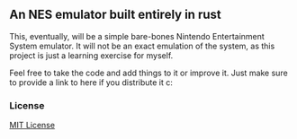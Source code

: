 ## An NES emulator built entirely in rust
This, eventually, will be a simple bare-bones Nintendo Entertainment System emulator. It will not be an exact emulation of the system, as this project is just a learning exercise for myself.

Feel free to take the code and add things to it or improve it. Just make sure to provide a link to here if you distribute it c:

### License
[MIT License](/LICENSE)